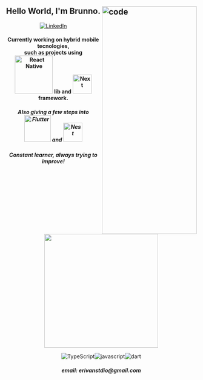 <h2><img src="https://c.tenor.com/_DOBjnGspYAAAAAC/code-coding.gif" width="250" height="600" title="code" align="right">
  <h2 align="center">Hello World, I'm Brunno.</h2>

  <p align="center">

  <p align="center">
  <a href="https://www.linkedin.com/in/erivanbrunno" target="_blank" rel="noreferrer noopener"><img src="https://img.shields.io/badge/LinkedIn-0a66c2?style=for-the-badge&logo=linkedin&logoColor=fff" alt="LinkedIn" /></a>
  </p>

  <h4 align="center">Currently working on hybrid mobile tecnologies,<br />such as projects using <a href="https://reactnative.dev/"><img
      src="https://img.shields.io/badge/React_Native-20232A?style=for-the-badge&logo=react&logoColor=61DAFB" width="100"
      alt="React Native" /></a> lib and <a href="https://nextjs.org"><img
      src="https://img.shields.io/badge/Next-20232A?style=for-the-badge&logo=react&logoColor=FFFFFF" width="50"
      alt="Next" /></a> framework.</h4>
  <h5 align="center">Also giving a few steps into <a href="https://flutter.dev/"><img
      src="https://img.shields.io/badge/Flutter-20232A?style=for-the-badge&logo=flutter&logoColor=lightblue" width="70"
      alt="Flutter" /></a> and <a href="https://nestjs.com"><img
      src="https://img.shields.io/badge/Nest-20232A?style=for-the-badge&logo=nest&logoColor=FFCCCC" width="50"
      alt="Nest" /></a></h5>
  <h5 align="center">Constant learner, always trying to improve!<br /><br /></h5>

  <p align="center">
    <a href='https://github.com/anuraghazra/github-readme-stats'>
      <img src="https://github-readme-stats.vercel.app/api/top-langs/?username=erivanstdio&layout=compact&theme=gruvbox"
        style="max-width:100%;" width="300"> </a>

  <p align="center">
  <img src="https://img.shields.io/badge/TypeScript-000?&style=for-the-badge&logo=TypeScript&logoColor=blue"
      alt="TypeScript" /><img
      src="https://img.shields.io/badge/JavaScript-000?&style=for-the-badge&logo=JavaScript&logoColor=yellow"
      alt="javascript" /><img src="https://img.shields.io/badge/dart-000?style=for-the-badge&logo=dart&logoColor=cyan"
      alt="dart" />
  </p>
  </p>

  <h5 align="center"> email: erivanstdio@gmail.com<h5>
</h2>

